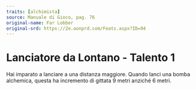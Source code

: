 ```yaml
---
traits: [alchimista]
source: Manuale di Gioco, pag. 76
original-name: Far Lobber
original-srd: https://2e.aonprd.com/Feats.aspx?ID=94
---
```


# Lanciatore da Lontano - Talento 1

Hai imparato a lanciare a una distanza maggiore. Quando lanci una bomba
alchemica, questa ha incremento di gittata 9 metri anziché 6 metri.
